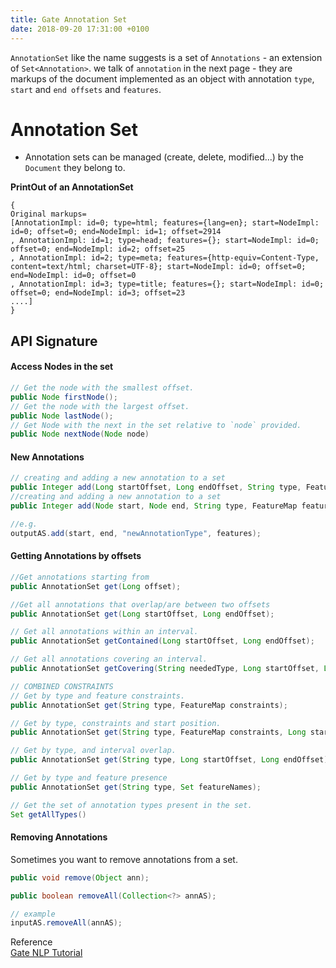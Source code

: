 ```yaml
---
title: Gate Annotation Set
date: 2018-09-20 17:31:00 +0100
---
```


`AnnotationSet` like the name suggests is a set of `Annotations` - an extension of `Set<Annotation>`.
we talk of `annotation` in the next page - they are markups of the document implemented as an object with annotation `type`, 
`start` and `end offsets` and `features`.

# Annotation Set
- Annotation sets can be managed (create, delete, modified...) by the `Document` they belong to.



**PrintOut of an AnnotationSet**
```
{
Original markups=
[AnnotationImpl: id=0; type=html; features={lang=en}; start=NodeImpl: id=0; offset=0; end=NodeImpl: id=1; offset=2914
, AnnotationImpl: id=1; type=head; features={}; start=NodeImpl: id=0; offset=0; end=NodeImpl: id=2; offset=25
, AnnotationImpl: id=2; type=meta; features={http-equiv=Content-Type, content=text/html; charset=UTF-8}; start=NodeImpl: id=0; offset=0; end=NodeImpl: id=0; offset=0
, AnnotationImpl: id=3; type=title; features={}; start=NodeImpl: id=0; offset=0; end=NodeImpl: id=3; offset=23
....]
}
```

## API Signature
#### Access Nodes in the set

```java
// Get the node with the smallest offset.
public Node firstNode();
// Get the node with the largest offset.
public Node lastNode();
// Get Node with the next in the set relative to `node` provided.
public Node nextNode(Node node)
```

#### New Annotations
```java
// creating and adding a new annotation to a set  
public Integer add(Long startOffset, Long endOffset, String type, FeatureMap features);
//creating and adding a new annotation to a set   
public Integer add(Node start, Node end, String type, FeatureMap features);

//e.g.
outputAS.add(start, end, "newAnnotationType", features);
```

#### Getting Annotations by offsets
```java
//Get annotations starting from
public AnnotationSet get(Long offset);

//Get all annotations that overlap/are between two offsets
public AnnotationSet get(Long startOffset, Long endOffset);

// Get all annotations within an interval.
public AnnotationSet getContained(Long startOffset, Long endOffset);

// Get all annotations covering an interval.
public AnnotationSet getCovering(String neededType, Long startOffset, Long endOffset);

// COMBINED CONSTRAINTS
// Get by type and feature constraints.
public AnnotationSet get(String type, FeatureMap constraints);

// Get by type, constraints and start position.
public AnnotationSet get(String type, FeatureMap constraints, Long startOffset);

// Get by type, and interval overlap.
public AnnotationSet get(String type, Long startOffset, Long endOffset);

// Get by type and feature presence
public AnnotationSet get(String type, Set featureNames);

// Get the set of annotation types present in the set.
Set getAllTypes()
```

#### Removing Annotations
Sometimes you want to remove annotations from a set.

```java
public void remove(Object ann);

public boolean removeAll(Collection<?> annAS);

// example
inputAS.removeAll(annAS);
```


Reference  
[Gate NLP Tutorial](https://gate.ac.uk)


